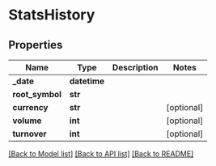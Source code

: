 # StatsHistory

## Properties
Name | Type | Description | Notes
------------ | ------------- | ------------- | -------------
**_date** | **datetime** |  | 
**root_symbol** | **str** |  | 
**currency** | **str** |  | [optional] 
**volume** | **int** |  | [optional] 
**turnover** | **int** |  | [optional] 

[[Back to Model list]](../README.md#documentation-for-models) [[Back to API list]](../README.md#documentation-for-api-endpoints) [[Back to README]](../README.md)



